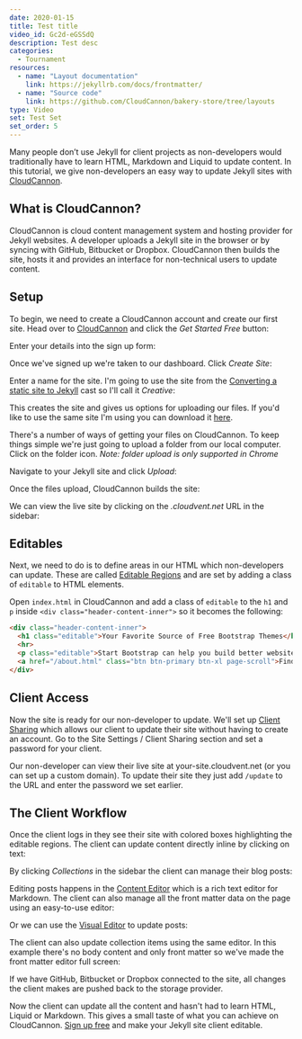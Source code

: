 ```yaml
---
date: 2020-01-15
title: Test title
video_id: Gc2d-eGSSdQ
description: Test desc
categories:
  - Tournament
resources:
  - name: "Layout documentation"
    link: https://jekyllrb.com/docs/frontmatter/
  - name: "Source code"
    link: https://github.com/CloudCannon/bakery-store/tree/layouts
type: Video
set: Test Set
set_order: 5
---
```


Many people don’t use Jekyll for client projects as non-developers would traditionally have to learn HTML, Markdown and Liquid to update content. In this tutorial, we give non-developers an easy way to update Jekyll sites with [CloudCannon](https://cloudcannon.com).

## What is CloudCannon?

CloudCannon is cloud content management system and hosting provider for Jekyll websites. A developer uploads a Jekyll site in the browser or by syncing with GitHub, Bitbucket or Dropbox. CloudCannon then builds the site, hosts it and provides an interface for non-technical users to update content.

## Setup

To begin, we need to create a CloudCannon account and create our first site. Head over to [CloudCannon](https://cloudcannon.com) and click the *Get Started Free* button:

Enter your details into the sign up form:

Once we've signed up we're taken to our dashboard. Click *Create Site*:

Enter a name for the site. I'm going to use the site from the [Converting a static site to Jekyll](/jekyll-casts/converting-a-static-site-to-jekyll/) cast so I'll call it *Creative*:

This creates the site and gives us options for uploading our files. If you'd like to use the same site I'm using you can download it [here](https://github.com/CloudCannon/creative-jekyll-theme/archive/master.zip).

There's a number of ways of getting your files on CloudCannon. To keep things simple we're just going to upload a folder from our local computer. Click on the folder icon. *Note: folder upload is only supported in Chrome*

Navigate to your Jekyll site and click *Upload*:

Once the files upload, CloudCannon builds the site:

We can view the live site by clicking on the _.cloudvent.net_ URL in the sidebar:

## Editables

Next, we need to do is to define areas in our HTML which non-developers can update. These are called [Editable Regions](https://docs.cloudcannon.com/editing/editable-regions/) and are set by adding a class of `editable` to HTML elements.

Open `index.html` in CloudCannon and add a class of `editable` to the `h1` and `p` inside `<div class="header-content-inner">` so it becomes the following:

~~~ html
<div class="header-content-inner">
  <h1 class="editable">Your Favorite Source of Free Bootstrap Themes</h1>
  <hr>
  <p class="editable">Start Bootstrap can help you build better websites using the Bootstrap CSS framework! Just download your template and start going, no strings attached!</p>
  <a href="/about.html" class="btn btn-primary btn-xl page-scroll">Find Out More</a>
</div>
~~~

## Client Access

Now the site is ready for our non-developer to update. We'll set up [Client Sharing](https://docs.cloudcannon.com/sharing/client-sharing/) which allows our client to update their site without having to create an account. Go to the Site Settings / Client Sharing section and set a password for your client.

Our non-developer can view their live site at your-site.cloudvent.net (or you can set up a custom domain). To update their site they just add `/update` to the URL and enter the password we set earlier.

## The Client Workflow

Once the client logs in they see their site with colored boxes highlighting the editable regions. The client can update content directly inline by clicking on text:

By clicking _Collections_ in the sidebar the client can manage their blog posts:

Editing posts happens in the [Content Editor](https://docs.cloudcannon.com/editing/content-editor/) which is a rich text editor for Markdown. The client can also manage all the front matter data on the page using an easy-to-use editor:

Or we can use the [Visual Editor](https://docs.cloudcannon.com/editing/visual-editor/) to update posts:

The client can also update collection items using the same editor. In this example there's no body content and only front matter so we've made the front matter editor full screen:

If we have GitHub, Bitbucket or Dropbox connected to the site, all changes the client makes are pushed back to the storage provider.

Now the client can update all the content and hasn't had to learn HTML, Liquid or Markdown. This gives a small taste of what you can achieve on CloudCannon. [Sign up free](https://app.cloudcannon.com/users/sign_up) and make your Jekyll site client editable.